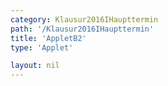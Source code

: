 ```yaml
---
category: Klausur2016IHaupttermin
path: '/Klausur2016IHaupttermin'
title: 'AppletB2'
type: 'Applet'

layout: nil
---
```

<link type="text/css" href="https://cdnjs.cloudflare.com/ajax/libs/jsxgraph/0.99.6/jsxgraph.css"><link rel="stylesheet" type="text/css" href="//cdnjs.cloudflare.com/ajax/libs/jsxgraph/0.99.7/jsxgraph.css" />
<div id="89d9fc34-2fc6-4d01-a797-ca698807be03" class="jxgbox" style="width:500px; height:500px">
<script type="text/javascript">
    (function() {
const board = JXG.JSXGraph.initBoard('89d9fc34-2fc6-4d01-a797-ca698807be03', {
    							boundingbox: [-10, 13, 7, -4],
                  axis: false
              });
              
var M = board.create('point', [0,0], {name:'M', fixed:true, color:'red'}); 
var A = board.create('point', [-9,0], {name:'A', fixed:true, color:'red'}); 
var S = board.create('point', [0,10], {name:'S', fixed:true, color:'red'}); 

var B = board.create('point', [-2.12, -2.12], {name:'B', fixed:true, color:'red'});
var C = board.create('point', [2.12, 2.12], {name:'C', fixed:true, color:'red'});

board.create('segment', [C,S], {color:'red'});
var AS = board.create('segment', [A,S], {color:'red'});
board.create('segment', [B,S], {color:'red'});
board.create('segment', [C,A], {color:'red'});
board.create('segment', [C,M], {color:'red'});
board.create('segment', [B,M], {color:'red'});
board.create('segment', [A,B], {color:'red'});
board.create('segment', [M,S], {color:'gray', strokewidth:1});

var P = board.create('glider', [AS], {name:'P', color:'orange'});
board.create('polygon', [A,M,P]);
board.create('segment', [P,M], {color:'green', strokewidzh:1});
board.create('segment', [P,C], {color:'green', strokewidzh:1});
board.create('segment', [P,A], {color:'green', strokewidzh:1});
var PMA = board.create('angle', [P,M,A], {name:'&phi;',orthotype:'sectordot'});
var APM = board.create('angle', [A,P,M], {name:' ', orthotype:'sectordot'});
var NR_T = board.create('text', [2.7, 12, '2016 HT 1 B2'], {fontsize:18});
var phi_t= board.create('text', [-7,10, function(){return '&phi; = ' + JXG.toFixed(PMA.Value()*180/Math.PI, 2);}],{fontsize:18, color:'orange'});
board.create('text', [-4.5, -0.3, '9'], {color:'blue', fontsize:16});
board.create('text', [-0.8, -1, '6'], {color:'red', fontsize:16});
board.create('text', [1.2, 1, '6'], {color:'red', fontsize:16});
board.create('text', [0.1, 5, '12'], {color:'gray', fontsize:16}); })(); </script>
  </div>
